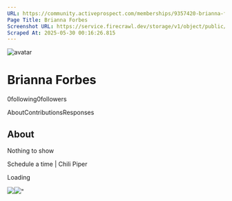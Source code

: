 ```yaml
---
URL: https://community.activeprospect.com/memberships/9357420-brianna-forbes
Page Title: Brianna Forbes
Screenshot URL: https://service.firecrawl.dev/storage/v1/object/public/media/screenshot-ba25f2cb-6cc5-420a-a582-a90eceec89e6.png
Scraped At: 2025-05-30 00:16:26.815
---
```


![avatar](https://assets0.bloomfire.com/assets-b6c867b02e3d46ed7810cd4bf2caca14/images/default_user-icon.png)

# Brianna Forbes

0following0followers

AboutContributionsResponses

## About

Nothing to show

Schedule a time \| Chili Piper

Loading

![](https://bat.bing.com/action/0?ti=4018451&Ver=2&mid=141d6059-ace2-49cd-b0ac-0b94fb8d9b0b&bo=1&sid=4d416ed03ceb11f0bd551d66cf080b1b&vid=4d427fc03ceb11f0b08a07b8a8b666d5&vids=1&msclkid=N&pi=918639831&lg=en-US&sw=1280&sh=1024&sc=24&p=https%3A%2F%2Fcommunity.activeprospect.com%2Fmemberships%2F9357420-brianna-forbes&r=&lt=818&evt=pageLoad&sv=1&cdb=AQAQ&rn=159987)![](https://bat.bing.com/action/0?ti=4018451&Ver=2&mid=141d6059-ace2-49cd-b0ac-0b94fb8d9b0b&bo=2&sid=4d416ed03ceb11f0bd551d66cf080b1b&vid=4d427fc03ceb11f0b08a07b8a8b666d5&vids=0&msclkid=N&gtm_tag_source=ua&ec=Client%20ID&el=%2Fmemberships%2F9357420-brianna-forbes&gc=USD&tpp=1&en=Y&p=https%3A%2F%2Fcommunity.activeprospect.com%2Fmemberships%2F9357420-brianna-forbes&sw=1280&sh=1024&sc=24&evt=custom&cdb=AQAQ&rn=272118)"

